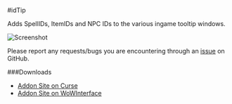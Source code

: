 #idTip

Adds SpellIDs, ItemIDs and NPC IDs to the various ingame tooltip windows.

![Screenshot](http://i.imgur.com/EENBCzt.jpg)

Please report any requests/bugs you are encountering through an [issue](https://github.com/silverwind/idTip/issues/new) on GitHub.

###Downloads
- [Addon Site on Curse](http://www.curse.com/addons/wow/spellid)
- [Addon Site on WoWInterface](http://www.wowinterface.com/downloads/fileinfo.php?id=17033)
